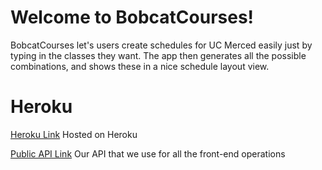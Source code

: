 # Welcome to BobcatCourses!

BobcatCourses let's users create schedules for UC Merced easily just by typing in the classes they want. The app then generates all the possible combinations, and shows these in a nice schedule layout view.


# Heroku

[Heroku Link](https://cse120-course-planner.herokuapp.com)
Hosted on Heroku

[Public API Link](https://cse120-course-planner.herokuapp.com/api)
Our API that we use for all the front-end operations

